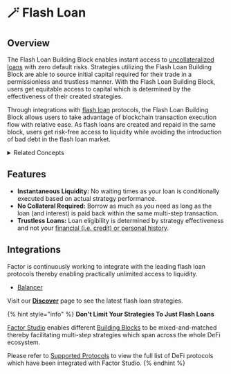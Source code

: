 # 🪄 Flash Loan

## Overview

The Flash Loan Building Block enables instant access to [uncollateralized loans](concepts/uncollateralized-lending-and-borrowing.md) with zero default risks. Strategies utilizing the Flash Loan Building Block are able to source initial capital required for their trade in a permissionless and trustless manner. With the Flash Loan Building Block, users get equitable access to capital which is determined by the effectiveness of their created strategies.

Through integrations with [flash loan](concepts/flash-loan.md) protocols, the Flash Loan Building Block allows users to take advantage of blockchain transaction execution flow with relative ease. As flash loans are created and repaid in the same block, users get risk-free access to liquidity while avoiding the introduction of bad debt in the flash loan market.

<details>

<summary>Related Concepts</summary>

* [Uncollateralized Lending & Borrowing](concepts/uncollateralized-lending-and-borrowing.md)
* [Flash Loan](concepts/flash-loan.md)

</details>

## Features

* **Instantaneous Liquidity:** No waiting times as your loan is conditionally executed based on actual strategy performance.
* **No Collateral Required:** Borrow as much as you need as long as the loan (and interest) is paid back within the same multi-step transaction.
* **Trustless Loans:** Loan eligibility is determined by strategy effectiveness and not your [financial (i.e. credit) or personal history](concepts/uncollateralized-lending-and-borrowing.md#introduction-of-credit).

## Integrations

Factor is continuously working to integrate with the leading flash loan protocols thereby enabling practically unlimited access to liquidity.

* [Balancer](https://balancer.fi/)

Visit our [**Discover**](https://app.factor.fi/discover) page to see the latest flash loan strategies.

{% hint style="info" %}
**Don't Limit Your Strategies To Just Flash Loans**

[Factor Studio](../../solutions/factor-studio.md) enables different [Building Blocks](../factor-building-blocks.md) to be mixed-and-matched thereby facilitating multi-step strategies which span across the whole DeFi ecosystem.

Please refer to [Supported Protocols](../../getting-started/supported-protocols.md) to view the full list of DeFi protocols which have been integrated with Factor Studio.
{% endhint %}
